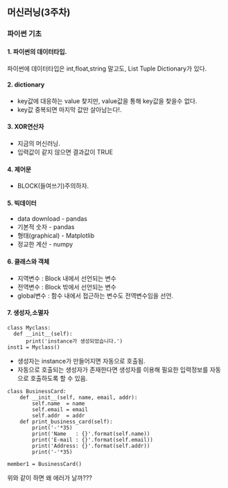 ## 머신러닝(3주차)  
### 파이썬 기초  
#### 1. 파이썬의 데이터타입.  
파이썬에 데이터타입은 int,float,string 말고도, List Tuple Dictionary가 있다.  

#### 2. dictionary  
* key값에 대응하는 value 찾지만, value값을 통해 key값을 찾을수 없다.  
* key값 중복되면 마지막 값만 살아남는다!.  

#### 3. XOR연산자  
* 지금의 머신러닝.  
* 입력값이 같지 않으면 결과값이 TRUE  

#### 4. 제어문
* BLOCK(들여쓰기)주의하자.  

#### 5. 빅데이터  
* data download - pandas  
* 기본적 숫자 - pandas  
* 형태(graphical) - Matplotlib  
* 정교한 계산 - numpy  

#### 6. 클래스와 객체  
* 지역변수 : Block 내에서 선언되는 변수  
* 전역변수 : Block 밖에서 선언되는 변수  
* global변수 : 함수 내에서 접근하는 변수도 전역변수임을 선언.

#### 7. 생성자,소멸자  
~~~~~~
class Myclass:
  def __init__(self):
      print('instance가 생성되었습니다.')
inst1 = Myclass()
~~~~~~  
* 생성자는 instance가 만들어지면 자동으로 호출됨.  
* 자동으로 호출되는 생성자가 존재한다면 생성자를 이용해 필요한 입력정보를 자동으로 호출하도록 할 수 있음.  
~~~~~~
class BusinessCard:
    def __init__(self, name, email, addr):
        self.name  = name
        self.email = email
        self.addr  = addr
    def print_business_card(self):
        print('-'*35)
        print('Name   : {}'.format(self.name))
        print('E-mail : {}'.format(self.email))
        print('Address: {}'.format(self.addr))
        print('-'*35)
        
member1 = BusinessCard()
~~~~~~  
위와 같이 하면 왜 에러가 날까???  
